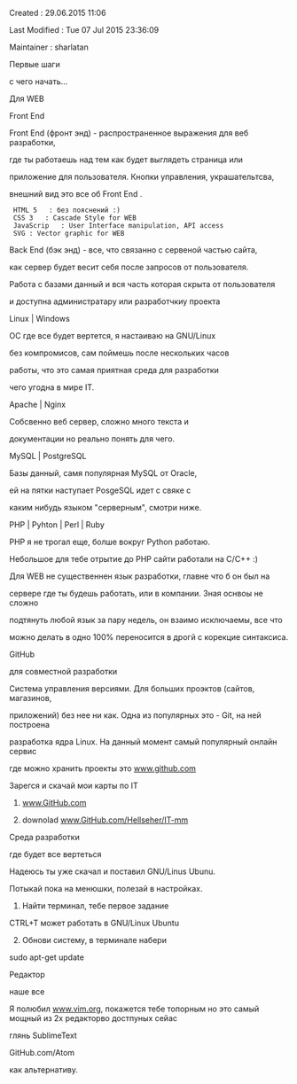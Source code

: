 Created           :  29.06.2015 11:06

Last Modified   :  Tue 07 Jul 2015 23:36:09

Maintainer       : sharlatan




Первые шаги

с чего начать...


Для WEB

Front End

Front End (фронт энд) - распространенное выражения для веб разработки,  

где ты работаешь над тем как будет выглядеть страница или  

приложение для пользователя. Кнопки управления, украшательтсва,  

внешний вид это все об Front End .

     HTML 5   : без пояснений :)
     CSS 3   : Cascade Style for WEB
     JavaScrip   : User Interface manipulation, API access
     SVG : Vector graphic for WEB

Back End (бэк энд) - все, что связанно с сервеной частью сайта,

как сервер будет весит себя после запросов от пользователя.

Работа с базами данный и вся часть которая скрыта от пользователя

и доступна администратару или разработчкиу проекта


Linux | Windows

ОС где все будет вертется, я настаиваю на GNU/Linux

без компромисов, сам поймешь после нескольких часов

работы, что это самая приятная среда для разработки

чего угодна в мире IT.


Apache | Nginx

Собсвенно веб сервер, сложно много текста и

документации но реально понять для чего.


MySQL | PostgreSQL

Базы данный, самя популярная MySQL от Oracle,

ей на пятки наступает PosgeSQL идет с свяке с

каким нибудь языком "серверным", смотри ниже.


PHP | Pyhton | Perl | Ruby 

PHP я не трогал еще, болше вокруг Python работаю.

Небольшое для тебе отрытие до PHP сайти работали на C/C++  :) 

Для WEB не существеннен язык разработки, главне что б он был на

сервере где ты будешь работать, или в компании. Зная оснвоы не сложно 

подтянуть любой язык за пару недель, он взаимо исключаемы, все что

можно делать в одно 100% переносится в дрогй с корекцие синтаксиса.



GitHub

для совместной разработки


Система управления версиями. Для больших проэктов (сайтов, магазинов,

приложений) без нее ни как. Одна из популярных это - Git, на ней построена

разработка ядра Linux. На данный момент самый популярный онлайн сервис

где можно хранить проекты это www.github.com


Зарегся и скачай мои карты по IT

1. www.GitHub.com

2. downolad www.GitHub.com/Hellseher/IT-mm



Среда разработки

где будет все вертеться


Надеюсь ты уже скачал и поставил GNU/Linus Ubunu.

Потыкай пока на менюшки, полезай в настройках.


1. Найти терминал, тебе первое задание

CTRL+T может работать в GNU/Linux Ubuntu

2. Обнови систему, в терминале набери

sudo apt-get update


Редактор

наше все


Я полюбил www.vim.org, покажется тебе топорным но это самый мощный из 2х редакторво достпуных сейас 

глянь SublimeText

 GitHub.com/Atom


как альтернативу.




